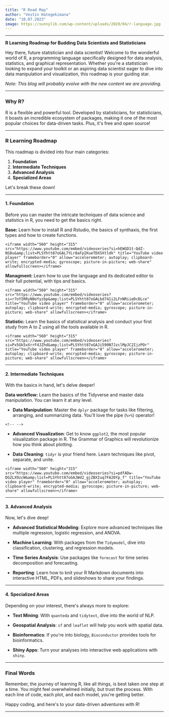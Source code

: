 ```yaml
---
title: "R Road Map"
author: "Vestin Hategekimana"
date: "10.07.2023"
image: https://sunnylib.com/wp-content/uploads/2020/04/r-language.jpg
---
```


------------------------------------------------------------------------

**R Learning Roadmap for Budding Data Scientists and Statisticians**

Hey there, future statistician and data scientist! Welcome to the wonderful world of R, a programming language specifically designed for data analysis, statistics, and graphical representation. Whether you're a statistician looking to expand your toolkit or an aspiring data scientist eager to dive into data manipulation and visualization, this roadmap is your guiding star.

*Note: This blog will probably evolve with the new content we are providing.*

------------------------------------------------------------------------

### **Why R?**

R is a flexible and powerful tool. Developed by statisticians, for statisticians, it boasts an incredible ecosystem of packages, making it one of the most popular choices for data-driven tasks. Plus, it's free and open source!

------------------------------------------------------------------------

### **R Learning Roadmap**

This roadmap is divided into four main categories:

1.  **Foundation**
2.  **Intermediate Techniques**
3.  **Advanced Analysis**
4.  **Specialized Areas**

Let's break these down!

------------------------------------------------------------------------

#### **1. Foundation**

Before you can master the intricate techniques of data science and statistics in R, you need to get the basics right.

**Base:** Learn how to install R and Rstudio, the basics of synthaxis, the first types and how to create functions.

```{=html}
<iframe width="560" height="315" src="https://www.youtube.com/embed/videoseries?si=hEWGD1t-QdZ-NS8u&amp;list=PLSYhtt87oGAL7YLr8aFpIKueTDX5Xtldk" title="YouTube video player" frameborder="0" allow="accelerometer; autoplay; clipboard-write; encrypted-media; gyroscope; picture-in-picture; web-share" allowfullscreen></iframe>
```
**Managment:** Learn how to use the language and its dedicated editor to their full potential, with tips and basics.

```{=html}
<iframe width="560" height="315" src="https://www.youtube.com/embed/videoseries?si=r7oYIRRyN0oYyzbp&amp;list=PLSYhtt87oGALbd741i2LFnNRiieDcDLce" title="YouTube video player" frameborder="0" allow="accelerometer; autoplay; clipboard-write; encrypted-media; gyroscope; picture-in-picture; web-share" allowfullscreen></iframe>
```
**Statistic:** Learn the basics of statistical analysis and conduct your first study from A to Z using all the tools available in R.

```{=html}
<iframe width="560" height="315" src="https://www.youtube.com/embed/videoseries?si=Px5Gk5xXrrF4JZhd&amp;list=PLSYhtt87oGAJi590N7JzclMpJC2IjzPOr" title="YouTube video player" frameborder="0" allow="accelerometer; autoplay; clipboard-write; encrypted-media; gyroscope; picture-in-picture; web-share" allowfullscreen></iframe>
```

------------------------------------------------------------------------

#### **2. Intermediate Techniques**

With the basics in hand, let's delve deeper!

**Data workflow:** Learn the basics of the Tidyverse and master data manipulation. You can learn it at any level.

-   **Data Manipulation**: Master the `dplyr` package for tasks like filtering, arranging, and summarizing data. You'll love the pipe (`%>%`) operator!

```{=html}
<!-- -->
```
-   **Advanced Visualization**: Get to know `ggplot2`, the most popular visualization package in R. The Grammar of Graphics will revolutionize how you think about plotting.

-   **Data Cleaning**: `tidyr` is your friend here. Learn techniques like pivot, separate, and unite.

```{=html}
<iframe width="560" height="315" src="https://www.youtube.com/embed/videoseries?si=pdfADw-DGZLX9zcW&amp;list=PLSYhtt87oGAJWd2_gjZBXIuq7FA2OYp_f" title="YouTube video player" frameborder="0" allow="accelerometer; autoplay; clipboard-write; encrypted-media; gyroscope; picture-in-picture; web-share" allowfullscreen></iframe>
```

------------------------------------------------------------------------

#### **3. Advanced Analysis**

Now, let's dive deep!

-   **Advanced Statistical Modeling**: Explore more advanced techniques like multiple regression, logistic regression, and ANOVA.

-   **Machine Learning**: With packages from the `Tidymodel`, dive into classification, clustering, and regression models.

-   **Time Series Analysis**: Use packages like `forecast` for time series decomposition and forecasting.

-   **Reporting**: Learn how to knit your R Markdown documents into interactive HTML, PDFs, and slideshows to share your findings.

------------------------------------------------------------------------

#### **4. Specialized Areas**

Depending on your interest, there's always more to explore:

-   **Text Mining**: With `quanteda` and `tidytext`, dive into the world of NLP.

-   **Geospatial Analysis**: `sf` and `leaflet` will help you work with spatial data.

-   **Bioinformatics**: If you're into biology, `Bioconductor` provides tools for bioinformatics.

-   **Shiny Apps**: Turn your analyses into interactive web applications with `shiny`.

------------------------------------------------------------------------

### **Final Words**

Remember, the journey of learning R, like all things, is best taken one step at a time. You might feel overwhelmed initially, but trust the process. With each line of code, each plot, and each model, you're getting better.

Happy coding, and here's to your data-driven adventures with R!

------------------------------------------------------------------------
